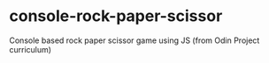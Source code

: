 # console-rock-paper-scissor
Console based rock paper scissor game using JS (from Odin Project curriculum)
